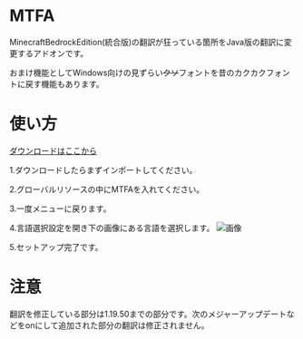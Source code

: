 # MTFA

MinecraftBedrockEdition(統合版)の翻訳が狂っている箇所をJava版の翻訳に変更するアドオンです。

おまけ機能としてWindows向けの見ずらい~~クソ~~フォントを昔のカクカクフォントに戻す機能もあります。

# 使い方

[ダウンロードはここから](https://github.com/HariBote1110/MTFA/releases)

1.ダウンロードしたらまずインポートしてください。

2.グローバルリソースの中にMTFAを入れてください。

3.一度メニューに戻ります。

4.言語選択設定を開き下の画像にある言語を選択します。
![画像](https://user-images.githubusercontent.com/86110351/215106542-a850124e-ac3c-40aa-ae64-016f2c87842c.png)

5.セットアップ完了です。

# 注意

翻訳を修正している部分は1.19.50までの部分です。次のメジャーアップデートなどをonにして追加された部分の翻訳は修正されません。
